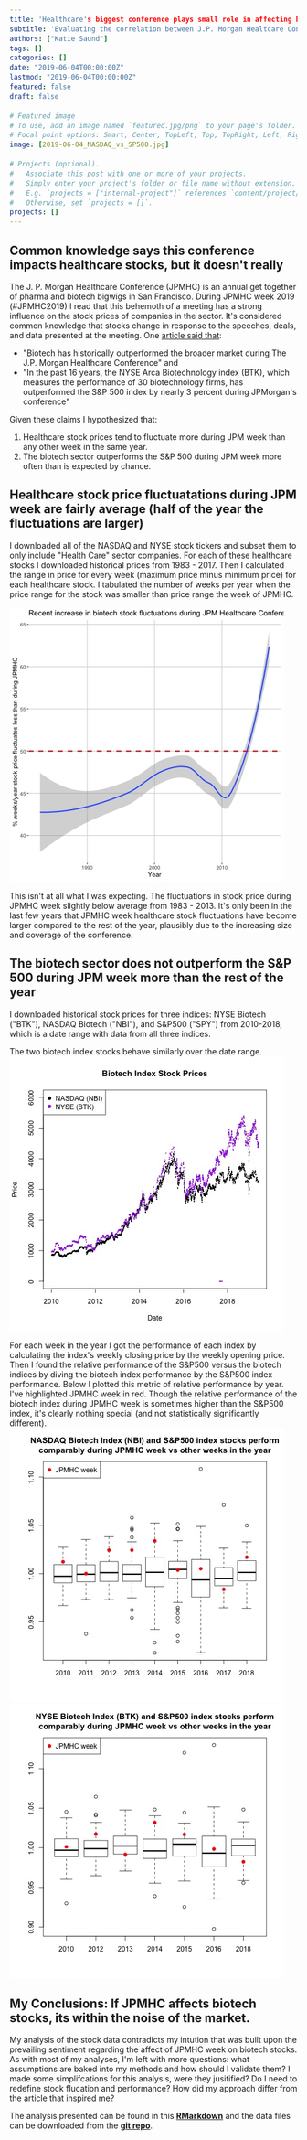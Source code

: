 ```yaml
---
title: 'Healthcare's biggest conference plays small role in affecting healthcare stock prices'
subtitle: 'Evaluating the correlation between J.P. Morgan Healtcare Conference and healthcare stock prices'
authors: ["Katie Saund"]
tags: []
categories: []
date: "2019-06-04T00:00:00Z"
lastmod: "2019-06-04T00:00:00Z"
featured: false
draft: false

# Featured image
# To use, add an image named `featured.jpg/png` to your page's folder.
# Focal point options: Smart, Center, TopLeft, Top, TopRight, Left, Right, BottomLeft, Bottom, BottomRight
image: [2019-06-04_NASDAQ_vs_SP500.jpg]

# Projects (optional).
#   Associate this post with one or more of your projects.
#   Simply enter your project's folder or file name without extension.
#   E.g. `projects = ["internal-project"]` references `content/project/deep-learning/index.md`.
#   Otherwise, set `projects = []`.
projects: []
---
```

## Common knowledge says this conference impacts healthcare stocks, but it doesn't really 

The J. P. Morgan Healthcare Conference (JPMHC) is an annual get together of pharma and biotech bigwigs in San Francisco. During JPMHC week 2019 (#JPMHC2019) I read that this behemoth of a meeting has a strong influence on the stock prices of companies in the sector. It's considered common knowledge that stocks change in response to the speeches, deals, and data presented at the meeting. One [article said that](https://www.cnbc.com/2017/01/04/betting-on-biotech-during-jpmorgans-big-health-care-conference-pays-off-history-shows.html):

* "Biotech has historically outperformed the broader market during The J.P. Morgan Healthcare Conference" and  
* "In the past 16 years, the NYSE Arca Biotechnology index (BTK), which measures the performance of 30 biotechnology firms, has outperformed the S&P 500 index by nearly 3 percent during JPMorgan's conference"

Given these claims I hypothesized that:

1. Healthcare stock prices tend to fluctuate more during JPM week than any other week in the same year.
2. The biotech sector outperforms the S&P 500 during JPM week more often than is expected by chance.

## Healthcare stock price fluctuatations during JPM week are fairly average (half of the year the fluctuations are larger)  

I downloaded all of the NASDAQ and NYSE stock tickers and subset them to only include "Health Care" sector companies. For each of these healthcare stocks I downloaded historical prices from 1983 - 2017. Then I calculated the range in price for every week (maximum price minus minimum price) for each healthcare stock. I tabulated the number of weeks per year when the price range for the stock was smaller than price range the week of JPMHC. 
  
![Healthcare Sector Stock Fluctuations: JPMHC Week](img/2019-06-04_stock_fluctuations_during_JPMHC.jpg)
  
This isn't at all what I was expecting. The fluctuations in stock price during JPMHC week slightly below average from 1983 - 2013. It's only been in the last few years that JPMHC week healthcare stock fluctuations have become larger compared to the rest of the year, plausibly due to the increasing size and coverage of the conference.  

## The biotech sector does not outperform the S&P 500 during JPM week more than the rest of the year
I downloaded historical stock prices for three indices: NYSE Biotech ("BTK"), NASDAQ Biotech ("NBI"), and S&P500 ("SPY") from 2010-2018, which is a date range with data from all three indices.  

The two biotech index stocks behave similarly over the date range.
![NYSE Biotech Index vs NASDAQ Biotech Index](img/2019-06-04_NASDAQ_and_NYSE_biotech_indices.jpg)

For each week in the year I got the performance of each index by calculating the index's weekly closing price by the weekly opening price. Then I found the relative performance of the S&P500 versus the biotech indices by diving the biotech index performance by the S&P500 index performance. Below I plotted this metric of relative performance by year. I've highlighted JPMHC week in red. Though the relative performance of the biotech index during JPMHC week is sometimes higher than the S&P500 index, it's clearly nothing special (and not statistically significantly different).  
![NASDAQ Biotech Index vs S&P500 Index](img/2019-06-04_NASDAQ_vs_SP500.jpg) 
![NYSE Biotech Index vs S&P500 Index](img/2019-06-04_NYSE_vs_SP500.jpg)

## My Conclusions: If JPMHC affects biotech stocks, its within the noise of the market. 
My analysis of the stock data contradicts my intution that was built upon the prevailing sentiment regarding the affect of JPMHC week on biotech stocks. As with most of my analyses, I'm left with more questions: what assumptions are baked into my methods and how should I validate them? I made some simplifcations for this analysis, were they jusitified? Do I need to redefine stock flucation and performance? How did my approach differ from the article that inspired me? 


The analysis presented can be found in this [**RMarkdown**](https://github.com/katiesaund/JPM_Healthcare_2019/blob/master/2019-05-27_JPM_week.Rmd) and the data files can be downloaded from the [**git repo**](https://github.com/katiesaund/JPM_Healthcare_2019/blob/master/).
